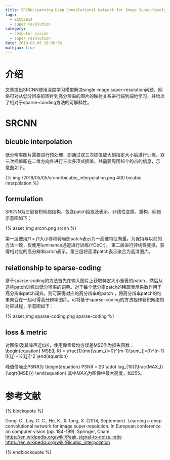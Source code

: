 ```yaml
---
title: SRCNN:Learning Deep Convolutional Network for Image Super-Resolution
tags:
  - ECCV2014
  - super resolution
category:
  - computer vision
  - super resolution
date: 2019-05-05 16:36:36
mathjax: true
---
```


# 介绍

文章提出SRCNN使用深度学习模型解决single image super-resolution问题，网络可对从低分辨率的图片到高分辨率的图片的映射关系进行端到端地学习，并给出了相对于sparse-conding方法的可解释性。

# SRCNN

## bicubic interpolation

低分辨率图片需要进行预处理，即通过双三次插值放大到指定大小后进行训练。双三次插值即在二维方向各进行三次多项式插值，共需要周围16个的点的信息，示意图如下。

{% img /2019/05/05/srcnn/bicubic_interpolation.png 400 bicubic interpolation %}

## formulation

SRCNN为三层卷积网络结构，包含patch抽取及表示、非线性变换、重构，网络示意图如下：

{% asset_img srcnn.png srcnn %}

第一层使用$f1 \times f1$大小卷积将局部patch表示为一高维特征向量。为保持与以前的方法一致，仅使用luminance通道进行训练(YCbCr)。
第二层进行非线性变换，获得相对应的高分辨率patch表示。第三层将高清patch表示聚合为高清图片。

## relationship to sparse-coding 

基于sparse-coding的方法首先在输入图片上获取特定大小重叠的patch，然后从这些patch训练出低分辨率的词典。对于每个低分率patch的稀疏表示系数作用于高分辨率patch词典，则可获得对应的高分辨率的patch
，将高分辨率patch的结果聚合在一起可得高分辨率图片。可将基于sparse-coding的方法视作卷积网络的对应过程，示意图如下：

{% asset_img sparse-coding.png sparse-coding %}

## loss & metric

对图像I及其噪声近似K，使用像素级均方误差MSE作为损失函数：
\begin{equation}
    MSE(I, K) = \frac{1}{mn}\sum_{i=0}^{m-1}\sum_{j=0}^{n-1}[I(i,j) - K(i,j)]^2
\end{equation}

峰值信噪比PSNR为
\begin{equation}
    PSNR = 20 \cdot log_{10}(\frac{MAX_I}{\sqrt{MSE}})
\end{equation}
其中$MAX_I$为图像中最大亮度，如255。

# 参考文献
{% blockquote %}

Dong, C., Loy, C. C., He, K., & Tang, X. (2014, September). Learning a deep convolutional network for image super-resolution. In European conference on computer vision (pp. 184-199). Springer, Cham.
<br/>
https://en.wikipedia.org/wiki/Peak_signal-to-noise_ratio
<br/>
https://en.wikipedia.org/wiki/Bicubic_interpolation

{% endblockquote %}
